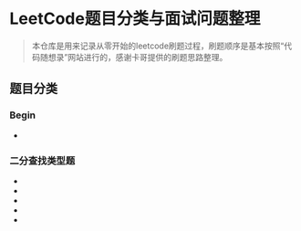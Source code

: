 # LeetCode题目分类与面试问题整理

>  本仓库是用来记录从零开始的leetcode刷题过程，刷题顺序是基本按照“代码随想录”网站进行的，感谢卡哥提供的刷题思路整理。  

## 题目分类

### Begin

- [q1_两数之和]:(/editor/cn/ID1TwoSum.java)

### 二分查找类型题

- [q704_二分查找]:(/editor/cn/ID704BinarySearch.java)

- [q35_查找插入位置]:(/editor/cn/ID35SearchInsertPosition.java)

- [q69_x的平方根]:(/editor/cn/ID69Sqrtx.java)

- [q34_在排序数组中查找元素的第一个和最后一个位置]:(/editor/cn/ID34FindFirstAndLastPositionOfElementInSortedArray.java)

- [q367_有效的完全平方数]:(/editor/cn/ID367ValidPerfectSquare.java)

  

